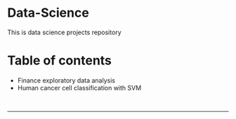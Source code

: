 # Data-Science
This is data science projects repository 
<h1>Table of contents</h1>

<div class="alert alert-block alert-info" style="margin-top: 20px">
    <ul>
        <li>Finance exploratory data analysis</li>
        <li>Human cancer cell classification with SVM</li>
<!--         <li></li>
        <li></li> -->
</ul>
</div>
<br>
<hr>
